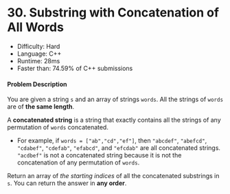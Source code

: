 # 30. Substring with Concatenation of All Words

- Difficulty: Hard
- Language: C++
- Runtime: 28ms
- Faster than: 74.59% of C++ submissions

#### Problem Description

You are given a string `s` and an array of strings `words`. All the strings of `words` are of **the same length**.

A **concatenated string** is a string that exactly contains all the strings of any permutation of `words` concatenated.

* For example, if `words = ["ab","cd","ef"]`, then `"abcdef"`, `"abefcd"`, `"cdabef"`, `"cdefab"`, `"efabcd"`, and `"efcdab"` are all concatenated strings. `"acdbef"` is not a concatenated string because it is not the concatenation of any permutation of `words`.

Return an array of *the starting indices* of all the concatenated substrings in `s`. You can return the answer in **any order**.
